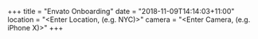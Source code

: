 +++
title = "Envato Onboarding"
date = "2018-11-09T14:14:03+11:00"
location = "<Enter Location, (e.g. NYC)>"
camera = "<Enter Camera, (e.g. iPhone X)>"
+++
